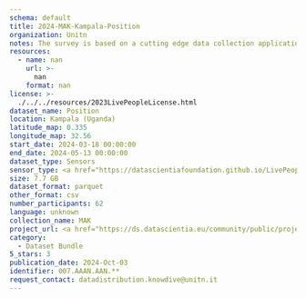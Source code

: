 ```yaml
---
schema: default
title: 2024-MAK-Kampala-Position
organization: Unitn
notes: The survey is based on a cutting edge data collection application called iLog1, developed by the University of Trento (Italy). Once installed on your smartphone and given the permission to collect the data, the iLog app will ask you information on the following topics (a) Socio-demographics (e.g., age, gender, nationality); (b) Social relations with peers and classmates; (c) Personality, Values and Competences; (d) Cultural consumption and activities (e.g., sports, cooking and shopping habits); (e) Mobility. After this information, the app will start sending every 30 minutes for 2 weeks the request to answer to four questions that require a few seconds of your time ("Where are you?"; "With whom are you?"; "What are you doing?"; and "What mood are you?"). Furthermore, the app will automatically collect data from your smartphone's sensors for 2 months. An example of sensors are location, bluetooth or if your smartphone is on or off (you can find a complete list of sensors in the Privacy Statement and within the iLog app itself). 
resources:
  - name: nan
    url: >-
      nan
    format: nan
license: >-
  ./../../resources/2023LivePeopleLicense.html
dataset_name: Position
location: Kampala (Uganda)
latitude_map: 0.335
longitude_map: 32.56
start_date: 2024-03-18 00:00:00
end_date: 2024-05-13 00:00:00
dataset_type: Sensors
sensor_type: <a href="https://datascientiafoundation.github.io/LivePeople/datasets/2024-MAK-Kampala-Proximity%20Event/">proximity</a>, <a href="https://datascientiafoundation.github.io/LivePeople/datasets/2024-MAK-Kampala-Magnetic%20Field%20Event/">magnetic field</a>,<a href="https://datascientiafoundation.github.io/LivePeople/datasets/2024-MAK-Kampala-Magnetic%20Field%20Uncalibrated/">magnetic field uncalibrated</a>,<a href="https://datascientiafoundation.github.io/LivePeople/datasets/2024-MAK-Kampala-Location%20Event%20Per%20Time/">location event per time</a>, <a href="https://datascientiafoundation.github.io/LivePeople/datasets/2024-MAK-Kampala-Orientation%20Event/">orientation</a>
size: 7.7 GB
dataset_format: parquet
other_format: csv
number_participants: 62
language: unknown
collection_name: MAK
project_url: <a href="https://ds.datascientia.eu/community/public/projects/896bbb55-5ee2-4653-9b43-69cc88633ec13">https://ds.datascientia.eu/community/public/projects/896bbb55-5ee2-4653-9b43-69cc88633ec13</a>
category:
  - Dataset Bundle
5_stars: 3
publication_date: 2024-Oct-03
identifier: 007.AAAN.AAN.**
request_contact: datadistribution.knowdive@unitn.it
---
```

